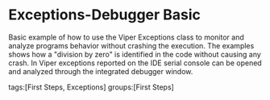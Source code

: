 Exceptions-Debugger Basic
==================

Basic example of how to use the Viper Exceptions class to monitor and analyze programs behavior without crashing the execution.
The examples shows how a "division by zero" is identified in the code without causing any crash.
In Viper exceptions reported on the IDE serial console can be opened and analyzed through the integrated debugger window.

tags:[First Steps, Exceptions]
groups:[First Steps]  